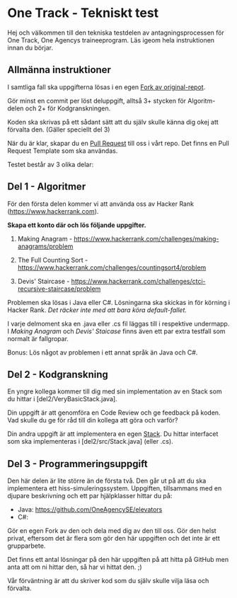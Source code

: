 # One Track - Tekniskt test

Hej och välkommen till den tekniska testdelen av antagningsprocessen för One Track, One Agencys traineeprogram. Läs
igeom hela instruktionen innan du börjar.

## Allmänna instruktioner

I samtliga fall ska uppgifterna lösas i en egen [Fork av original-repot](https://help.github.com/articles/fork-a-repo/).

Gör minst en commit per löst deluppgift, alltså 3+ stycken för Algoritm-delen och 2+ för Kodgranskningen.

Koden ska skrivas på ett sådant sätt att du själv skulle känna dig okej att förvalta den. (Gäller speciellt del 3)

När du är klar, skapar du en [Pull Request](https://help.github.com/articles/creating-a-pull-request/) till oss i vårt repo. 
Det finns en Pull Request Template som ska användas.


Testet består av 3 olika delar:

## Del 1 - Algoritmer

För den första delen kommer vi att använda oss av Hacker Rank (https://www.hackerrank.com). 

__Skapa ett konto där och lös följande uppgifter.__

1. Making Anagram - https://www.hackerrank.com/challenges/making-anagrams/problem

1. The Full Counting Sort - https://www.hackerrank.com/challenges/countingsort4/problem

1. Devis' Staircase - https://www.hackerrank.com/challenges/ctci-recursive-staircase/problem

Problemen ska lösas i Java eller C#. Lösningarna ska skickas in för körning i Hacker Rank. _Det räcker inte med 
att bara köra default-fallet._

I varje delmoment ska en .java eller .cs fil läggas till i respektive undermapp. I _Making Anagram_ och _Devis' Staicase_
finns även ett par extra testfall som normalt är fallgropar.

Bonus: Lös något av problemen i ett annat språk än Java och C#.

## Del 2 - Kodgranskning

En yngre kollega kommer till dig med sin implementation av en Stack som du hittar i [del2/VeryBasicStack.java].

Din uppgift är att genomföra en Code Review och ge feedback på koden. Vad skulle du ge för råd till din kollega att göra och varför?

Din andra uppgift är att implementera en egen [Stack](https://sv.wikipedia.org/wiki/Stack_(datastruktur)). 
Du hittar interfacet som ska implementeras i [del2/src/Stack.java]
(eller .cs).



## Del 3 - Programmeringsuppgift

Den här delen är lite större än de första två. Den går ut på att du ska implementera ett hiss-simuleringssystem. 
Uppgiften, tillsammans med en djupare beskrivning och ett par hjälpklasser hittar du på:

- Java: https://github.com/OneAgencySE/elevators
- C#: 

Gör en egen Fork av den och dela med dig av den till oss. Gör den helst privat, eftersom det är flera som gör den här uppgiften och det inte är ett grupparbete.

Det finns ett antal lösningar på den här uppgiften på att hitta på GitHub men anta att om ni hittar den, så har vi hittat den. ;)

Vår förväntning är att du skriver kod som du själv skulle vilja läsa och förvalta.



